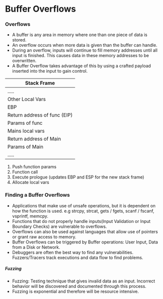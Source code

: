 # Buffer Overflows

### Overflows
- A buffer is any area in memory where one than one piece of data is stored.
- An overflow occurs when more data is given than the buffer can handle.
- During an overflow, inputs will continue to fill memory addresses until all input is finished. This causes data in these memory addresses to be overwritten.
- A Buffer Overflow takes advantage of this by using a crafted payload inserted into the input to gain control.

| Stack Frame                  |
|------------------------------|
| .....                        |
| Other Local Vars             |
| EBP                          |
| Return address of func (EIP) |
| Params of func               |
| Mains local vars             |
| Return address of Main       |
| Params of Main               |
| .....                        |

1. Push function params
2. Function call
3. Execute prologue (updates EBP and ESP for the new stack frame)
4. Allocate local vars

### Finding a Buffer Overflows
- Applications that make use of unsafe operations, but it is dependent on how the function is used. e.g strcpy, strcat, gets / fgets, scanf / fscanf, vsprintf, memcpy.
- Functions that do not properly handle inputs(Input Validation or Input Boundary Checks) are vulnerable to overflows.
- Overflows can also be used against languages that allow use of pointers or grant raw access to memory.
- Buffer Overflows can be triggered by Buffer operations: User Input, Data from a Disk or Network.
- Debuggers are often the best way to find any vulnerabilities. Fuzzers/Tracers track executions and data flow to find problems.

##### Fuzzing
- Fuzzing: Testing technique that gives invalid data as an input. Incorrect behavior will be discovered and documented through this process.
- Fuzzing is exponential and therefore will be resource intensive.
